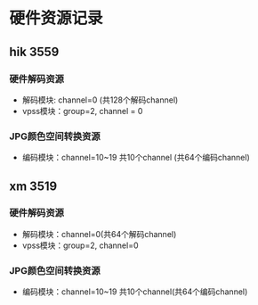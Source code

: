 # 硬件资源记录

## hik 3559

### 硬件解码资源

- 解码模块: channel=0 (共128个解码channel)
- vpss模块：group=2, channel = 0

### JPG颜色空间转换资源

- 编码模块：channel=10~19  共10个channel  (共64个编码channel)



## xm 3519

### 硬件解码资源

- 解码模块：channel=0(共64个解码channel)
- vpss模块：group=2, channel=0

### JPG颜色空间转换资源

- 编码模块：channel=10~19  共10个channel(共64个编码channel)


